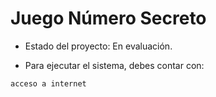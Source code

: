<h1> Juego Número Secreto</h1>

- Estado del proyecto: En evaluación.

- Para ejecutar el sistema, debes contar con:

```acceso a internet```

